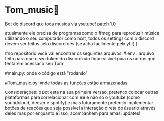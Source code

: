 # Tom_music🎵
Bot do discord  que toca musica via youtube!
patch 1.0

atualmente ele precisa de programas como o ffmeg para reproduzir música utilizando o seu computador como host, todos os settings com o discord devem ser feitos pelo discord dev (se acha facilmente pelo yt :) )

#no repositório você vai encontrar os seguintes arquivos: 
#.env :
arquivo feito para que o seu token do discord não fique visivel para os outros que tentarem acessar o seu Tom

#main.py:
onde o código está "rodando"

#Tom_music.py:
onde todas as funções estão armazenadas 

Considerações: 
o Bot está na sua primeira versão, pretendo colocar outras plataformas para correlacionar com ele e não só o youtube (como soundcloud, deezer e spotify)
e mais futuramente pretendo implementar botões de reações que seja possível a interação direta do úsuario através deles 
mas por enquanto é isso, acompanhem para amasi updates!

